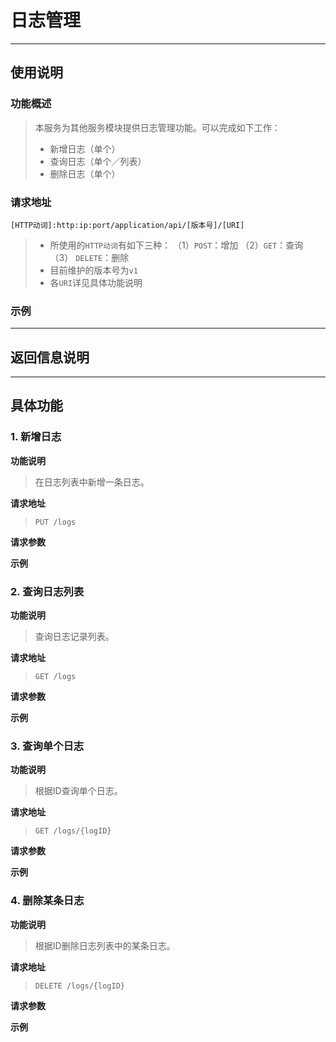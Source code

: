 # 日志管理

---

## 使用说明

### 功能概述
> 本服务为其他服务模块提供日志管理功能。可以完成如下工作：
> - 新增日志（单个）
> - 查询日志（单个／列表）
> - 删除日志（单个）

### 请求地址
    [HTTP动词]:http:ip:port/application/api/[版本号]/[URI]

> - 所使用的`HTTP动词`有如下三种：
    （1）`POST`：增加
    （2）`GET`：查询
    （3） `DELETE`：删除
> - 目前维护的版本号为`v1`
> - 各`URI`详见具体功能说明

### 示例


----------
## 返回信息说明


----------
## 具体功能

### 1. 新增日志
**功能说明** 
> 在日志列表中新增一条日志。

**请求地址**
> `PUT /logs`

**请求参数**

**示例**


### 2. 查询日志列表
**功能说明** 
> 查询日志记录列表。

**请求地址**
> `GET /logs`

**请求参数**

**示例**

### 3. 查询单个日志
**功能说明** 
> 根据ID查询单个日志。

**请求地址**
> `GET /logs/{logID}`

**请求参数**

**示例**

### 4. 删除某条日志
**功能说明** 
> 根据ID删除日志列表中的某条日志。

**请求地址**
> `DELETE /logs/{logID}`

**请求参数**

**示例**
